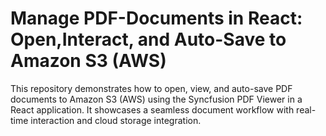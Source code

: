 # Manage PDF-Documents in React: Open,Interact, and Auto-Save to Amazon S3 (AWS)
This repository demonstrates how to open, view, and auto-save PDF documents to Amazon S3 (AWS) using the Syncfusion PDF Viewer in a React application. It showcases a seamless document workflow with real-time interaction and cloud storage integration.
